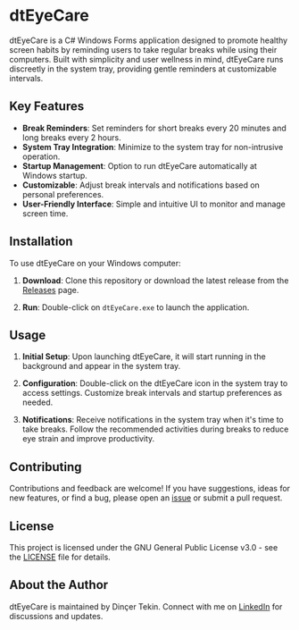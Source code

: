 # dtEyeCare

dtEyeCare is a C# Windows Forms application designed to promote healthy screen habits by reminding users to take regular breaks while using their computers. Built with simplicity and user wellness in mind, dtEyeCare runs discreetly in the system tray, providing gentle reminders at customizable intervals.

## Key Features

- **Break Reminders**: Set reminders for short breaks every 20 minutes and long breaks every 2 hours.
- **System Tray Integration**: Minimize to the system tray for non-intrusive operation.
- **Startup Management**: Option to run dtEyeCare automatically at Windows startup.
- **Customizable**: Adjust break intervals and notifications based on personal preferences.
- **User-Friendly Interface**: Simple and intuitive UI to monitor and manage screen time.

## Installation

To use dtEyeCare on your Windows computer:

1. **Download**: Clone this repository or download the latest release from the [Releases](https://github.com/dincertekin/dtEyeCare/releases/latest) page.
   
2. **Run**: Double-click on `dtEyeCare.exe` to launch the application.

## Usage

1. **Initial Setup**: Upon launching dtEyeCare, it will start running in the background and appear in the system tray.
   
2. **Configuration**: Double-click on the dtEyeCare icon in the system tray to access settings. Customize break intervals and startup preferences as needed.

3. **Notifications**: Receive notifications in the system tray when it's time to take breaks. Follow the recommended activities during breaks to reduce eye strain and improve productivity.

## Contributing

Contributions and feedback are welcome! If you have suggestions, ideas for new features, or find a bug, please open an [issue](https://github.com/dincertekin/dtEyeCare/issues) or submit a pull request.

## License

This project is licensed under the GNU General Public License v3.0 - see the [LICENSE](LICENSE) file for details.

## About the Author

dtEyeCare is maintained by Dinçer Tekin. Connect with me on [LinkedIn](https://www.linkedin.com/in/dincertekin/) for discussions and updates.
